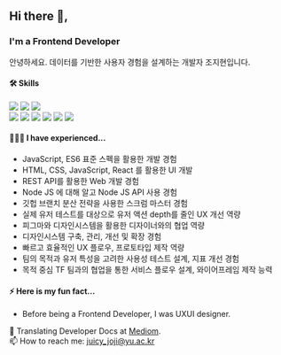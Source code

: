 ## Hi there 👋,  
### I'm a Frontend Developer
<!--
**jellyjoji/jellyjoji** is a ✨ _special_ ✨ repository because its `README.md` (this file) appears on your GitHub profile.
 
Here are some ideas to get you started:

- 🔭 I’m currently working on Frontend Developer
- 🌱 I’m currently learning
- 👯 I’m looking to collaborate on ...
- 🤔 I’m looking for help with ...
- 💬 Ask me about ...
- 📫 How to reach me: ...
- 😄 Pronouns: ...
- ⚡ Fun fact: ...
-->

안녕하세요. 
데이터를 기반한 사용자 경험을 설계하는 개발자 조지현입니다.

#### 🛠️ Skills
<img src="https://img.shields.io/badge/html5-E34F26?style=for-the-badge&logo=html5&logoColor=white"> <img src="https://img.shields.io/badge/css-1572B6?style=for-the-badge&logo=css3&logoColor=white">
<img src="https://img.shields.io/badge/javascript-F7DF1E?style=for-the-badge&logo=javascript&logoColor=black">  
<img src="https://img.shields.io/badge/React-61DAFB?style=for-the-badge&logo=React&logoColor=blue">
<img src="https://img.shields.io/badge/vite-646CFF?style=for-the-badge&logo=vite&logoColor=pink">
<img src="https://img.shields.io/badge/Tailwind-38B2AC?style=for-the-badge&logo=tailwind-css&logoColor=white">
<img src="https://img.shields.io/badge/react router-CA4245?style=for-the-badge&logo=react router&logoColor=black">
<img src="https://img.shields.io/badge/pocketbase-B8DBE4?style=for-the-badge&logo=pocketbase&logoColor=black">
<img src="https://img.shields.io/badge/kakao Map-FFCD00?style=for-the-badge&logo=kakao&logoColor=black">

#### 👩🏻‍💻 I have experienced...
* JavaScript, ES6 표준 스펙을 활용한 개발 경험
* HTML, CSS, JavaScript, React 를 활용한 UI 개발
* REST API를 활용한 Web 개발 경험
* Node JS 에 대해 알고  Node JS API 사용 경험
* 깃헙 브랜치 분산 전략을 사용한 스크럼 마스터 경험
* 실제 유저 테스트를 대상으로 유저 액션 depth를 줄인 UX 개선 역량
* 피그마와 디자인시스템을 활용한 디자이너와의 협업 역량
* 디자인시스템 구축, 관리, 개선 및 확장 경험
* 빠르고 효율적인 UX 플로우, 프로토타입 제작 역량
* 팀의 목적과 유저 특성을 고려한 사용성 테스트 설계, 지표 개선 경험
* 목적 중심 TF 팀과의 협업을 통한 서비스 플로우 설계, 와이어프레임 제작 능력

#### ⚡️ Here is my fun fact...
  * Before being a Frontend Developer, I was UXUI designer.

🔭 Translating Developer Docs at [Mediom](https://medium.com/@juicy_joji). </br>
📫 How to reach me: juicy_joji@yu.ac.kr 





